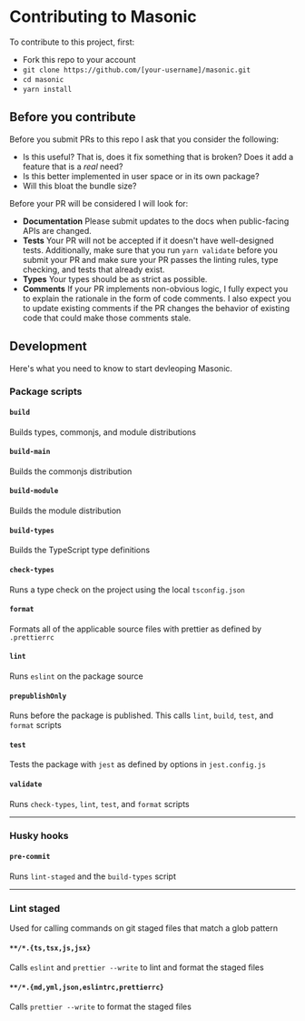 # Contributing to Masonic

To contribute to this project, first:

- Fork this repo to your account
- `git clone https://github.com/[your-username]/masonic.git`
- `cd masonic`
- `yarn install`

## Before you contribute

Before you submit PRs to this repo I ask that you consider the following:
- Is this useful? That is, does it fix something that is broken? Does it add a feature that is a *real* need?
- Is this better implemented in user space or in its own package?
- Will this bloat the bundle size?

Before your PR will be considered I will look for:
- **Documentation** Please submit updates to the docs when public-facing APIs are changed.
- **Tests** Your PR will not be accepted if it doesn't have well-designed tests. Additionally, make sure
  that you run `yarn validate` before you submit your PR and make sure your PR passes the linting rules,
  type checking, and tests that already exist.
- **Types** Your types should be as strict as possible.
- **Comments** If your PR implements non-obvious logic, I fully expect you to explain the rationale in
  the form of code comments. I also expect you to update existing comments if the PR changes the behavior
  of existing code that could make those comments stale.



## Development

Here's what you need to know to start devleoping Masonic.

### Package scripts

#### `build`

Builds types, commonjs, and module distributions

#### `build-main`

Builds the commonjs distribution

#### `build-module`

Builds the module distribution

#### `build-types`

Builds the TypeScript type definitions

#### `check-types`

Runs a type check on the project using the local `tsconfig.json`

#### `format`

Formats all of the applicable source files with prettier as defined by `.prettierrc`

#### `lint`

Runs `eslint` on the package source

#### `prepublishOnly`

Runs before the package is published. This calls `lint`, `build`, `test`, and `format` scripts

#### `test`

Tests the package with `jest` as defined by options in `jest.config.js`

#### `validate`

Runs `check-types`, `lint`, `test`, and `format` scripts

--- 

### Husky hooks

#### `pre-commit`

Runs `lint-staged` and the `build-types` script

---

### Lint staged

Used for calling commands on git staged files that match a glob pattern

#### `**/*.{ts,tsx,js,jsx}`

Calls `eslint` and `prettier --write` to lint and format the staged files

#### `**/*.{md,yml,json,eslintrc,prettierrc}`

Calls `prettier --write` to format the staged files
